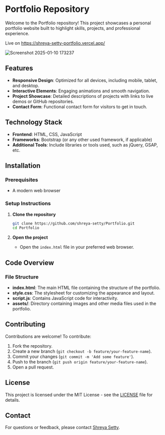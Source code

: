 # Portfolio Repository

Welcome to the Portfolio repository! This project showcases a personal portfolio website built to highlight skills, projects, and professional experience.

Live on https://shreya-setty-portfolio.vercel.app/


![Screenshot 2025-01-10 173237](https://github.com/user-attachments/assets/2cd49c02-4542-4ac2-b4ef-57c23482bedd)


## Features

- **Responsive Design**: Optimized for all devices, including mobile, tablet, and desktop.
- **Interactive Elements**: Engaging animations and smooth navigation.
- **Project Showcase**: Detailed descriptions of projects with links to live demos or GitHub repositories.
- **Contact Form**: Functional contact form for visitors to get in touch.

## Technology Stack

- **Frontend**: HTML, CSS, JavaScript
- **Frameworks**: Bootstrap (or any other used framework, if applicable)
- **Additional Tools**: Include libraries or tools used, such as jQuery, GSAP, etc.

## Installation

### Prerequisites
- A modern web browser

### Setup Instructions

1. **Clone the repository**
   ```bash
   git clone https://github.com/shreya-setty/Portfolio.git
   cd Portfolio
   ```

2. **Open the project**
   - Open the `index.html` file in your preferred web browser.

## Code Overview

### File Structure
- **index.html**: The main HTML file containing the structure of the portfolio.
- **style.css**: The stylesheet for customizing the appearance and layout.
- **script.js**: Contains JavaScript code for interactivity.
- **assets/**: Directory containing images and other media files used in the portfolio.

## Contributing

Contributions are welcome! To contribute:
1. Fork the repository.
2. Create a new branch (`git checkout -b feature/your-feature-name`).
3. Commit your changes (`git commit -m 'Add some feature'`).
4. Push to the branch (`git push origin feature/your-feature-name`).
5. Open a pull request.

## License

This project is licensed under the MIT License - see the [LICENSE](LICENSE) file for details.

## Contact

For questions or feedback, please contact [Shreya Setty](mailto:shreya.setty94@gmail.com).

